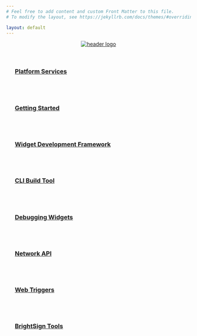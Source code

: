 ```yaml
---
# Feel free to add content and custom Front Matter to this file.
# To modify the layout, see https://jekyllrb.com/docs/themes/#overriding-theme-defaults

layout: default
---
```


<style>
  section {
    height: 100vh;
    width: 100vw;
  }

  ul {
    list-style-type: none;
  }

  li {
    padding-bottom: 1vh;
  }
</style>

<header class="header-area">
    <div class="header-navigation">
        <div class="container">
            <div class="navigation-box">
                <div class="navigation-left">
                    <a class="header-logo" href="{{ "/" | relative_url }}"><img src="{{ '/assets/images/header-logo.png' | relative_url }}" alt="header logo"></a>
                </div>
              </div>
            </div>
          </div>
    </div>
</header>

<section class="page-title-area bg-cover1">
  <div class="page-title-wrapper section-spacing">
    <div class="page-title text-center white-text">
      <ul class="post-list">
        <li>
          <h3>
            <a class="post-link" href="/platform-services/">
              Platform Services
            </a>
          </h3>
        </li>
        <li>
          <h3>
            <a class="post-link" href="/getting-started/">
              Getting Started
            </a>
          </h3>
        </li>
        <li>
          <h3>
            <a class="post-link" href="/widget-development-framework/">
              Widget Development Framework
            </a>
          </h3>
        </li>
        <li>
          <h3>
            <a class="post-link" href="/cli-build-tool/">
              CLI Build Tool
            </a>
          </h3>
        </li>
        <li>
          <h3>
            <a class="post-link" href="/debugging-widgets/">
              Debugging Widgets
            </a>
          </h3>
        </li>
        <li>
          <h3>
            <a class="post-link" href="/network-api/">
              Network API
            </a>
          </h3>
        </li>
        <li>
          <h3>
            <a class="post-link" href="/web-triggers/">
              Web Triggers
            </a>
          </h3>
        </li>
        <li>
          <h3>
            <a class="post-link" href="/BrightSign/">
              BrightSign Tools
            </a>
          </h3>
        </li>
      </ul>
    </div>
  </div>
</section>